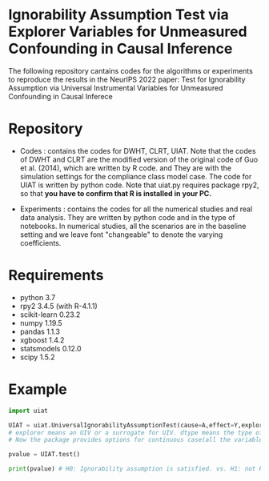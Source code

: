 # Ignorability Assumption Test via Explorer Variables for Unmeasured Confounding in Causal Inference

The following repository cantains codes for the algorithms or experiments to reproduce the results in the NeurIPS 2022 paper: Test for Ignorability Assumption via Universal Instrumental Variables for Unmeasured Confounding in Causal Inferece

Repository 
===========

* Codes : contains the codes for DWHT, CLRT, UIAT. Note that the codes of DWHT and CLRT are the modified version of the original code of Guo et al. (2014), which are written by R code. and They are with the simulation settings for the compliance class model case. The code for UIAT is written by python code. Note that uiat.py requires package rpy2, so that **you have to confirm that R is installed in your PC.**

* Experiments : contains the codes for all the numerical studies and real data analysis. They are written by python code and in the type of notebooks. In numerical studies, all the scenarios are in the baseline setting and we leave font "changeable" to denote the varying coefficients.



Requirements
=============

* python 3.7
* rpy2 3.4.5 (with R-4.1.1)
* scikit-learn 0.23.2
* numpy 1.19.5
* pandas 1.1.3
* xgboost 1.4.2
* statsmodels 0.12.0
* scipy 1.5.2


Example
=============
```python
import uiat

UIAT = uiat.UniversalIgnorabilityAssumptionTest(cause=A,effect=Y,explorer=Z,covariates=C,dtype="continuous",verbose=False) 
# explorer means an UIV or a surrogate for UIV. dtype means the type of data. 
# Now the package provides options for continuous case(all the variables are continuous) or mixed case(all the variables except Y are categorical data).

pvalue = UIAT.test()

print(pvalue) # H0: Ignorability assumption is satisfied. vs. H1: not H0.
```
